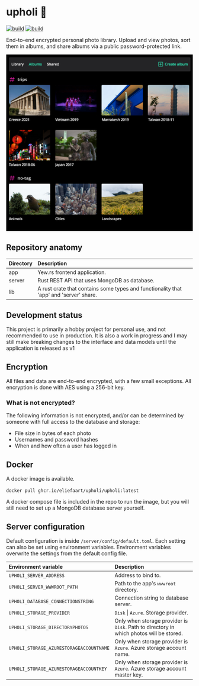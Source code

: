 # upholi 🦜
[![build](https://github.com/eliefaart/upholi/actions/workflows/publish.yml/badge.svg)](https://github.com/eliefaart/upholi/actions/workflows/app.yml)
[![build](https://github.com/eliefaart/upholi/actions/workflows/validate.yml/badge.svg)](https://github.com/eliefaart/upholi/actions/workflows/validate.yml)

End-to-end encrypted personal photo library. Upload and view photos, sort them in albums, and share albums via a public password-protected link.

<p align="center">
  <img width="550" height="477" src="https://github.com/eliefaart/upholi/blob/main/.github/preview.png?raw=true">
</p>

## Repository anatomy

| Directory | Description                                                                            |
| :-------- | :------------------------------------------------------------------------------------- |
| app       | Yew.rs frontend application.                                                           |
| server    | Rust REST API that uses MongoDB as database.                                           |
| lib       | A rust crate that contains some types and functionality that 'app' and 'server' share. |

## Development status
This project is primarily a hobby project for personal use, and not recommended to use in production. It is also a work in progress and I may still make breaking changes to the interface and data models until the application is released as v1

## Encryption
All files and data are end-to-end encrypted, with a few small exceptions. All encryption is done with AES using a 256-bit key.

### What is not encrypted?
The following information is not encrypted, and/or can be determined by someone with full access to the database and storage:
- File size in bytes of each photo
- Usernames and password hashes
- When and how often a user has logged in

## Docker
A docker image is available.

```docker pull ghcr.io/eliefaart/upholi/upholi:latest```

A docker compose file is included in the repo to run the image, but you will still need to set up a MongoDB database server yourself.

## Server configuration
Default configuration is inside ```/server/config/default.toml```. Each setting can also be set using environment variables. Environment variables overwrite the settings from the default config file.

| Environment variable                     | Description                                                                                 |
| :--------------------------------------- | :------------------------------------------------------------------------------------------ |
| `UPHOLI_SERVER_ADDRESS`                  | Address to bind to.                                                                         |
| `UPHOLI_SERVER_WWWROOT_PATH`             | Path to the app's `wwwroot` directory.                                                      |
| `UPHOLI_DATABASE_CONNECTIONSTRING`       | Connection string to database server.                                                       |
| `UPHOLI_STORAGE_PROVIDER`                | ```Disk``` \| ```Azure```. Storage provider.                                                |
| `UPHOLI_STORAGE_DIRECTORYPHOTOS`         | Only when storage provider is ```Disk```. Path to directory in which photos will be stored. |
| `UPHOLI_STORAGE_AZURESTORAGEACCOUNTNAME` | Only when storage provider is ```Azure```. Azure storage account name.                      |
| `UPHOLI_STORAGE_AZURESTORAGEACCOUNTKEY`  | Only when storage provider is ```Azure```. Azure storage account master key.                |

